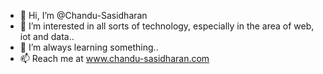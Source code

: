 - 👋 Hi, I’m @Chandu-Sasidharan
- 👀 I’m interested in all sorts of technology, especially in the area of web, iot and data..
- 🌱 I’m always learning something..
- 📫 Reach me at www.chandu-sasidharan.com

<!---
Chandu-Sasidharan/Chandu-Sasidharan is a ✨ special ✨ repository because its `README.md` (this file) appears on your GitHub profile.
You can click the Preview link to take a look at your changes.
--->
